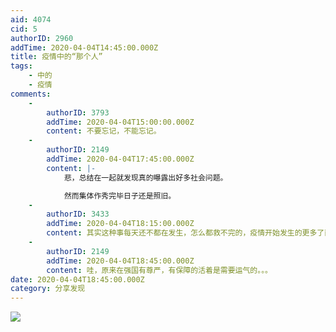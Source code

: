 ```yaml
---
aid: 4074
cid: 5
authorID: 2960
addTime: 2020-04-04T14:45:00.000Z
title: 疫情中的“那个人”
tags:
    - 中的
    - 疫情
comments:
    -
        authorID: 3793
        addTime: 2020-04-04T15:00:00.000Z
        content: 不要忘记，不能忘记。
    -
        authorID: 2149
        addTime: 2020-04-04T17:45:00.000Z
        content: |-
            悲，总结在一起就发现真的曝露出好多社会问题。

            然而集体作秀完毕日子还是照旧。
    -
        authorID: 3433
        addTime: 2020-04-04T18:15:00.000Z
        content: 其实这种事每天还不都在发生，怎么都救不完的，疫情开始发生的更多了而已，运气也是实力的一部分啊。
    -
        authorID: 2149
        addTime: 2020-04-04T18:45:00.000Z
        content: 哇，原来在强国有尊严，有保障的活着是需要运气的。。。
date: 2020-04-04T18:45:00.000Z
category: 分享发现
---
```


![](https://i.loli.net/2020/04/04/f6N8AKr2zpXequa.jpg)
